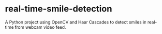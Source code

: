 # real-time-smile-detection
A Python project using OpenCV and Haar Cascades to detect smiles in real-time from webcam video feed.
